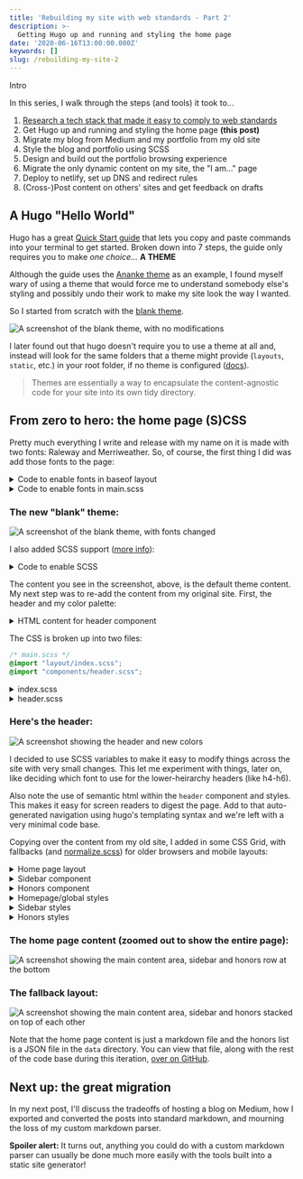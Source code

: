 ```yaml
---
title: 'Rebuilding my site with web standards - Part 2'
description: >-
  Getting Hugo up and running and styling the home page
date: '2020-06-16T13:00:00.000Z'
keywords: []
slug: /rebuilding-my-site-2
---
```


Intro

In this series, I walk through the steps (and tools) it took to...
1. [Research a tech stack that made it easy to comply to web standards](/posts/rebuilding-my-site-1)
2. Get Hugo up and running and styling the home page **(this post)**
3. Migrate my blog from Medium and my portfolio from my old site
4. Style the blog and portfolio using SCSS
5. Design and build out the portfolio browsing experience
6. Migrate the only dynamic content on my site, the "I am..." page
7. Deploy to netlify, set up DNS and redirect rules
8. (Cross-)Post content on others' sites and get feedback on drafts

## A Hugo "Hello World"
Hugo has a great [Quick Start guide](https://gohugo.io/getting-started/quick-start/) that lets you copy and paste commands into your terminal to get started. Broken down into 7 steps, the guide only requires you to make _one choice..._ **A THEME**

Although the guide uses the [Ananke theme](https://themes.gohugo.io/gohugo-theme-ananke/) as an example, I found myself wary of using a theme that would force me to understand somebody else's styling and possibly undo their work to make my site look the way I wanted.

So I started from scratch with the [blank theme](https://themes.gohugo.io/blank/).

![A screenshot of the blank theme, with no modifications](/img/rebuilding-my-site/blank-theme-start.png)

I later found out that hugo doesn't require you to use a theme at all and, instead will look for the same folders that a theme might provide (`layouts`, `static`, etc.) in your root folder, if no theme is configured ([docs](https://gohugo.io/getting-started/directory-structure/)).

> Themes are essentially a way to encapsulate the content-agnostic code for your site into its own tidy directory.

## From zero to hero: the home page (S)CSS
Pretty much everything I write and release with my name on it is made with two fonts: Raleway and Merriweather. So, of course, the first thing I did was add those fonts to the page:

<details>
  <summary>Code to enable fonts in baseof layout</summary>

  ```html
  <!-- baseof.html -->
    <link href="https://fonts.googleapis.com/css?family=Raleway" rel="stylesheet">
    <link href="https://fonts.googleapis.com/css?family=Merriweather" rel="stylesheet">
  ```

</details>
<details>
  <summary>Code to enable fonts in main.scss</summary>

  ```css
  /* main.scss */
  body {  
      font-family: 'Merriweather', serif;
  }


  h1, h2, h3, h4, h5, h6 {
      font-family: 'Raleway', sans-serif;
  }

  ```

</details>

### The new "blank" theme:
![A screenshot of the blank theme, with fonts changed](/img/rebuilding-my-site/with-font.png)

I also added SCSS support ([more info](https://gohugo.io/hugo-pipes/scss-sass/)):

</details>
<details>
  <summary>Code to enable SCSS</summary>

  ```html
  <!-- baseof.html -->
    {{- $sassOptions := dict "targetPath" "assets/css/main.css" -}}

    {{- if (eq (getenv "HUGO_ENV") "production") -}}
      {{- $sassOptions = merge $sassOptions (dict "outputStyle" "compressed") -}}
    {{- else -}}
      {{- $sassOptions = merge $sassOptions (dict "enableSourceMap" true) -}}
    {{- end -}}

    {{- $style := resources.Get "css/main.scss" | toCSS $sassOptions -}}

    {{- if (eq (getenv "HUGO_ENV") "production") -}}
      {{- $style = $style | postCSS | fingerprint -}}
    {{- end }}

    <link rel="stylesheet" type="text/css" href="{{ $style.Permalink }}">
  ```
  ```js
  // postcss.config.js
  module.exports = {
    plugins: {
      autoprefixer: {
        browsers: [
          "last 2 versions",
          "Explorer >= 8",
        ]
      }
    },
  }
  ```

</details>

The content you see in the screenshot, above, is the default theme content. My next step was to re-add the content from my original site. First, the header and my color palette:

</details>
<details>
  <summary>HTML content for header component</summary>

```html
<!-- layouts/partials/header.html -->
<header>
	<a class="logo-nav" href="{{ .Site.BaseURL }}">
		<img src="/img/logo.png" />
	</a>
	<nav>
		<div class="site-title">{{ .Site.Title }}</div>
		{{ with .Site.Menus.main }}
		<ul>
			{{ range . }}
			<li><a href="{{ .URL | relURL }}">{{ .Name }}</a></li>
			{{ end }}
		</ul>
		{{ end }}
	</nav>
</header>
```

</details>

The CSS is broken up into two files:

```css
/* main.scss */
@import "layout/index.scss";
@import "components/header.scss";
```

</details>
<details>
  <summary>index.scss</summary>

  ```css
  /* layout/index.scss  */
  @import "../tokens.scss";

  html {
      background: $color-background-dark;
      box-sizing: border-box;
      color: $color-font;
  }

  *, *:before, *:after {
      box-sizing: inherit;
  }

  body {     
      font-family: $font-paragraph;
  }

  h1, h2, h3, h4, h5, h6 {
      font-family: $font-heading;
  }

  a {
      color: $color-primary;

      &:hover, &:focus {
          color: $color-secondary;
      }
  }

  main {
      margin-top: 7em;
  }
  ```
  
</details>
<details>
  <summary>header.scss</summary>

  ```css
  /* components/header.scss */
  @import "../tokens.scss";

  header {
      display: flex;
      position: fixed;
      z-index: $elevation-header;

      align-items: center;
      top: 0;
      left: 0;
      width: 100%;
      
      padding: 0.5em;

      background-color: $color-header-background;
      @include elevation(4);

      .logo-nav {
          img {
              width: 4.5em;
              height: auto;
              margin: 0 0.45em 0 0.2em;
          }
      }

      .site-title {
          font-family: $font-heading;
          font-weight: 700;
          font-size: 1.7rem;
          letter-spacing: 0.018rem;
          padding-left: 0.15em;
      }

      nav {
          display: flex;
          flex-direction: column;
          
          ul {
              display: inline-block;
              list-style: none;
              margin: 0;
              margin-left: -0.15em;
              padding: 0.6em 0;
          }

          li {
              display: inline;
              padding: 0.25em 0.45em;

              a {
                  font-family: $font-heading;
                  letter-spacing: 0.024rem;
                  text-transform: uppercase;
                  text-decoration: none;
              }
          }
      }
  }
  ```

</details>

### Here's the header:
![A screenshot showing the header and new colors](/img/rebuilding-my-site/new-colors-and-header.png)

I decided to use SCSS variables to make it easy to modify things across the site with very small changes. This let me experiment with things, later on, like deciding which font to use for the lower-heirarchy headers (like h4-h6).

Also note the use of semantic html within the `header` component and styles. This makes it easy for screen readers to digest the page. Add to that auto-generated navigation using hugo's templating syntax and we're left with a very minimal code base.

Copying over the content from my old site, I added in some CSS Grid, with fallbacks (and [normalize.scss](github.com/necolas/normalize.css)) for older browsers and mobile layouts:

</details>
<details>
  <summary>Home page layout</summary>
    
  ```html
  <!-- layouts/index.html -->
  {{ define "main" }}
  <main aria-role="main">
    <h1>{{.Title}}</h1>
    {{ with .Params.subtitle }}
    <span class="subtitle">{{.}}</span>
    {{ end }}
    <div class="homepage-content">
      {{.Content}}
    </div>
  </main>
  {{ partial "sidebar.html" . }}
  {{ partial "honors.html" . }}
  {{ end }}
  ```

</details>
<details>
  <summary>Sidebar component</summary>

```html
<!-- layouts/partials/sidebar.html -->
<aside>
	<section class="profile">
		<img src="/img/profile-purple.jpg" />
		<div class="info">
			<h1 class="name">Dani<br/><a href="https://dev.to/d3sandoval" target="_blank"  rel="noopener noreferrer">@d3sandoval</a></h1>
			<h2 class="job">Product Designer</h2>
			<h3 class="company">Pivotal Labs (VMware)</h3>
			<h4 class="location">Cambridge, MA</h4>
		</div>
	</section>
</aside>
```

</details>
<details>
  <summary>Honors component</summary>

```html
<!-- layouts/partials/honors.html -->
<section class="honors">
    <h2>Honors</h2>
    <div class="honors-list">
        {{ range .Site.Data.honors }}
        <div class="honor-item">
            <a href="url" target="_blank" rel="noopener noreferrer">
                <img src="{{ .logo }}" alt="{{ .organization }} logo" />
                <h2>{{ .title }}</h2>
                <h3>{{ .organization }}</h3>
            </a>
            <p>{{ .description }}</p>
        </div>
        {{ end }}
    </div>
</section>
```

As before, the SCSS files are broken out for maintainability:

```css
/* main.scss */
@import "lib/normalize.scss";

@import "layout/index.scss";

@import "components/header.scss";
@import "components/honors.scss";
@import "components/sidebar.scss";
```

</details>
<details>
  <summary>Homepage/global styles</summary>

```css
/* layout/index.scss */
@import "../lib/tokens.scss";

html {
    background: $color-background-dark;
    color: $color-font;

    // prettify fonts: https://developer.mozilla.org/en-US/docs/Web/CSS/font-smooth
    -webkit-font-smoothing: antialiased;
    -moz-osx-font-smoothing: grayscale;
}

body {     
    font-family: $font-paragraph;

    padding: 0 40px;
    max-width: 1080px;
    margin: 0 auto;

    display: grid;
    grid-template-columns: 3fr 1fr;
    grid-gap: 60px;
    align-items: start;

    main {
        grid-column: 1;
        margin-top: 7em;
    }

    aside {
        margin-top: 7em;
    }

    footer {
        grid-column: 1 / auto;
    }

    section.honors {
        grid-column: 1 / span 2;

        width: 100vw;
        position: relative;
        left: 50%;
        right: 50%;
        margin-left: -50vw;
        margin-right: -50vw;
    }

    @media #{$breakpoint-mobile} {
        grid-gap: 8px;

        main {
            grid-column: 1 / span 2;
        }
        aside {
            margin-top: 24px;
            grid-row: 2;
        }
    }
}

h1 {
    font-family: $font-heading;
}

h2, h3, h4, h5, h6 {
    font-weight: 400;
    font-family: $font-heading;
}

p {
    font-size: 0.95rem;
    line-height: 1.5;
}

a {
    color: $color-primary;
    text-decoration: none;

    &:hover, &:focus {
        color: $color-secondary;
    }
}
```

</details>
<details>
  <summary>Sidebar styles</summary>

```css
/* components/sidebar.scss */
aside {
    .profile {
        img {
            border-radius: 50%;
            width: 100%;
            height: auto;

            // fallback for non-grid browsers
            max-width: 200px;
            @supports (display: grid) {
                max-width: unset;
            }
        }

        .info {
            & > * {
                margin: 0;
            }

            .name {
                margin: 8px 0;
                line-height: 1;
            }
            .job {
                margin-bottom: 4px;
            }
        }
    }

    @media #{$breakpoint-mobile} {
        .profile {
            img {
                max-width: 200px;

                display: block;
                float: left;
                margin-right: 0.87em;
            }

            .info {
                display: inline-block;

                h1 {
                    padding-top: 0.4em;
                }
            }
        }
    }
}
```

</details>
<details>
  <summary>Honors styles</summary>

```css
/* components/honors.scss */
.honors {
    margin-top: 60px;

    > h2 {
        font-size: 2em;
        margin: 0;
        margin-left: 80px;
        border-bottom: 1px solid rgba(255, 255, 255, 0.8);
        
        @media #{$breakpoint-tablet} {
            margin-left: 40px;
        }
    }
    
    .honors-list {
        display: flex;
        padding: 0 80px;
        overflow-x: scroll;
        scroll-padding: 0 50%;
        scroll-snap-type: x mandatory;
    
        /* Horizontal Scroll Indicator */
        background-image: linear-gradient(to right, $color-background-dark, $color-background-dark), linear-gradient(to right, $color-background-dark, $color-background-dark), linear-gradient(to right, rgba(0, 0, 20, .87), rgba(255, 255, 255, 0)), linear-gradient(to left, rgba(0, 0, 20, .87), rgba(255, 255, 255, 0));
        /* Shadows */
        /* Shadow covers */
        background-position: left center, right center, left center, right center;
        background-repeat: no-repeat;
        background-color: $color-background-dark;
        background-size: 20px 100%, 20px 100%, 10px 100%, 10px 100%;
        background-attachment: local, local, scroll, scroll;
    
        .honor-item {
            scroll-snap-align: center;
            display: inline-block;

            min-width: 16em;
            padding: 2em 0;
            
            text-align: center;
    
            img {
                height: 64px;
            }

            h2 {
                color: #fff;
                margin: 0;
            }
            
            h3 {
                margin: 0.4em 0 0 0;
            }
        }
    }
}
```

</details>

### The home page content (zoomed out to show the entire page):
![A screenshot showing the main content area, sidebar and honors row at the bottom](/img/rebuilding-my-site/homepage-grid.png)


### The fallback layout:
![A screenshot showing the main content area, sidebar and honors stacked on top of each other](/img/rebuilding-my-site/homepage-fallback.png)

Note that the home page content is just a markdown file and the honors list is a JSON file in the `data` directory. You can view that file, along with the rest of the code base during this iteration, [over on GitHub](https://github.com/d3sandoval/desandoval-blog/tree/adf2c172e556fcf80f8961af21aa2d0d1a45adc6).

## Next up: the great migration
In my next post, I'll discuss the tradeoffs of hosting a blog on Medium, how I exported and converted the posts into standard markdown, and mourning the loss of my custom markdown parser.

**Spoiler alert:** It turns out, anything you could do with a custom markdown parser can usually be done much more easily with the tools built into a static site generator!